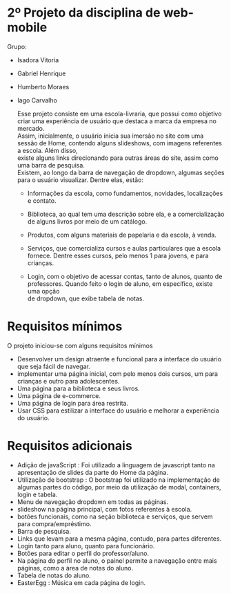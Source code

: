 # 2º Projeto da disciplina de web-mobile

Grupo: 
- Isadora Vitoria <br/>
- Gabriel Henrique <br/>
- Humberto Moraes <br/>
- Iago Carvalho <br/>
       
  Esse projeto consiste em uma escola-livraria, que possui como objetivo criar uma experiência de usuário que destaca a marca da empresa no mercado.<br/>
Assim, inicialmente, o usuário inicia sua imersão no site com uma sessão de Home, contendo alguns slideshows, com imagens referentes a escola. Além disso,<br/>
existe alguns links direcionando para outras áreas do site, assim como uma barra de pesquisa.<br/>
  Existem, ao longo da barra de navegação de dropdown, algumas seções para o usuário visualizar. Dentre elas, estão:
  - Informações da escola, como fundamentos, novidades, localizações e contato.<br/>
  
  - Biblioteca, ao qual tem uma descrição sobre ela, e a comercialização de alguns livros por meio de um catálogo.<br/>
  - Produtos, com alguns materiais de papelaria e da escola, à venda.<br/>
  - Serviços, que comercializa cursos e aulas particulares que a escola fornece. Dentre esses cursos, pelo menos 1 para jovens, e para crianças.<br/>
  - Login, com o objetivo de acessar contas, tanto de alunos, quanto de professores. Quando feito o login de aluno, em específico, existe uma opção<br/>
  de dropdown, que exibe tabela de notas.
# Requisitos mínimos

O projeto iniciou-se com alguns requisitos mínimos  

- Desenvolver um design atraente e funcional para a interface do usuário que seja fácil de navegar.
- implementar uma página inicial, com pelo menos dois cursos, um para crianças e outro para adolescentes.
- Uma página para a biblioteca e seus livros.
- Uma página de e-commerce.
- Uma página de login para área restrita. 
- Usar CSS para estilizar a interface do usuário e melhorar a experiência do usuário.

# Requisitos adicionais 
- Adição de javaScript : Foi utilizado a linguagem de javascript tanto na apresentação de slides da parte do Home da página.
- Utilização de bootstrap :  O bootstrap foi utilizado na implementação de algumas partes do código, por meio da utilização de modal, containers, login e tabela.
- Menu de navegação dropdown em todas as páginas. 
- slideshow na página principal, com fotos referentes à escola.
- botões funcionais, como na seção biblioteca e serviços, que servem para compra/empréstimo. 
- Barra de pesquisa.
- Links que levam para a mesma página, contudo, para partes diferentes.
- Login tanto para aluno, quanto para funcionário.
- Botões para editar o perfil do professor/aluno.
- Na página do perfil no aluno, o painel permite a navegação entre mais páginas, como a área de notas do aluno.
- Tabela de notas do aluno.   
- <bord>EasterEgg</bord> : Música em cada página de login.




